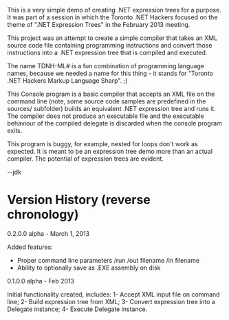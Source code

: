 This is a very simple demo of creating .NET expression trees for a purpose. It was part of a session in which the Toronto .NET Hackers focused on the theme of ".NET Expression Trees" in the February 2013 meeting.

This project was an attempt to create a simple compiler that takes an XML source code file containing programming instructions and convert those instructions into a .NET expression tree that is compiled and executed. 


The name TDNH-ML# is a fun combination of programming language names, because we needed a name for this thing - it stands for "Toronto .NET Hackers Markup Language Sharp". ;)

This Console program is a basic compiler that accepts an XML file on the command line (note, some source code samples are predefined in the sources/ subfolder) builds an equivalent .NET expression tree and runs it. The compiler does not produce an executable file and the executable behaviour of the compiled delegate is discarded when the console program exits. 

This program is buggy, for example, nested for loops don't work as expected.  It is meant to be an expression tree demo more than an actual compiler.  The potential of expression trees are evident. 

--jdk


Version History (reverse chronology)
=======================================

0.2.0.0 alpha - March 1, 2013

Added features:
* Proper command line parameters /run /out filename /in filename
* Ability to optionally save as .EXE assembly on disk

0.1.0.0 alpha - Feb 2013

Initial functionality created, includes: 
1- Accept XML input file on command line; 
2- Build expression tree from XML; 
3- Convert expression tree into a Delegate instance; 
4- Execute Delegate instance. 
